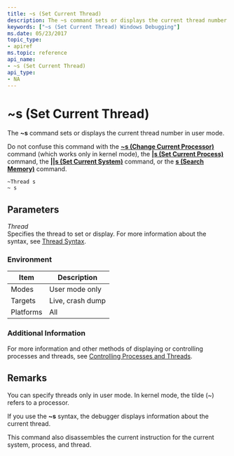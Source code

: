 ```yaml
---
title: ~s (Set Current Thread)
description: The ~s command sets or displays the current thread number.
keywords: ["~s (Set Current Thread) Windows Debugging"]
ms.date: 05/23/2017
topic_type:
- apiref
ms.topic: reference
api_name:
- ~s (Set Current Thread)
api_type:
- NA
---
```


# ~s (Set Current Thread)


The **~s** command sets or displays the current thread number in user mode.

Do not confuse this command with the [**~s (Change Current Processor)**](-s--change-current-processor-.md) command (which works only in kernel mode), the [**|s (Set Current Process)**](-s--set-current-process-.md) command, the [**||s (Set Current System)**](--s--set-current-system-.md) command, or the [**s (Search Memory)**](s--search-memory-.md) command.

```dbgcmd
~Thread s 
~ s 
```

## <span id="ddk_cmd_set_current_thread_dbg"></span><span id="DDK_CMD_SET_CURRENT_THREAD_DBG"></span>Parameters


<span id="_______Thread______"></span><span id="_______thread______"></span><span id="_______THREAD______"></span> *Thread*   
Specifies the thread to set or display. For more information about the syntax, see [Thread Syntax](thread-syntax.md).

### Environment

|  Item  | Description          |
|--------|----------------------|
|Modes|User mode only|
|Targets|Live, crash dump|
|Platforms|All|

 

### Additional Information

For more information and other methods of displaying or controlling processes and threads, see [Controlling Processes and Threads](../debugger/controlling-processes-and-threads.md).

## Remarks

You can specify threads only in user mode. In kernel mode, the tilde (~) refers to a processor.

If you use the **~s** syntax, the debugger displays information about the current thread.

This command also disassembles the current instruction for the current system, process, and thread.

 

 





